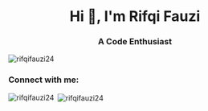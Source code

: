 <h1 align="center">Hi 👋, I'm Rifqi Fauzi</h1>
<h3 align="center">A Code Enthusiast</h3>

<p align="left"> <img src="https://komarev.com/ghpvc/?username=rifqifauzi24&label=Profile%20views&color=0e75b6&style=flat" alt="rifqifauzi24" /> </p>

<h3 align="left">Connect with me:</h3>
<p align="left">
</p>

<p><img align="left" src="https://github-readme-stats.vercel.app/api/top-langs?username=rifqifauzi24&show_icons=true&locale=en&layout=compact" alt="rifqifauzi24" /></p>

<p>&nbsp;<img align="center" src="https://github-readme-stats.vercel.app/api?username=rifqifauzi24&show_icons=true&locale=en" alt="rifqifauzi24" /></p>
